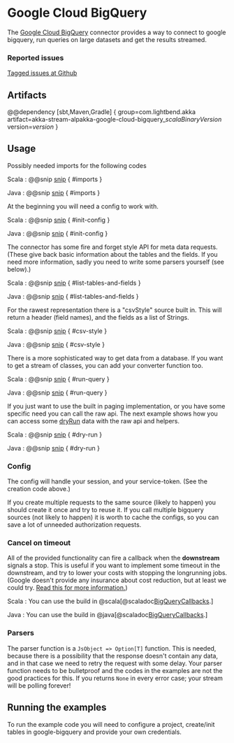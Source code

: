 # Google Cloud BigQuery

The [Google Cloud BigQuery](https://cloud.google.com/bigquery/) connector provides a way to connect to google bigquery, 
run queries on large datasets and get the results streamed.

### Reported issues

[Tagged issues at Github](https://github.com/akka/alpakka/labels/p%3Agoogle-cloud-bigquery)

## Artifacts

@@dependency [sbt,Maven,Gradle] {
  group=com.lightbend.akka
  artifact=akka-stream-alpakka-google-cloud-bigquery_$scalaBinaryVersion$
  version=$version$
}

## Usage

Possibly needed imports for the following codes

Scala
: @@snip [snip](/google-cloud-bigquery/src/test/scala/docs/scaladsl/GoogleBigQuerySourceDoc.scala) { #imports }

Java
: @@snip [snip](/google-cloud-bigquery/src/test/java/docs/javadsl/GoogleBigQuerySourceDoc.java) { #imports }

At the beginning you will need a config to work with. 

Scala
: @@snip [snip](/google-cloud-bigquery/src/test/scala/docs/scaladsl/GoogleBigQuerySourceDoc.scala) { #init-config }

Java
: @@snip [snip](/google-cloud-bigquery/src/test/java/docs/javadsl/GoogleBigQuerySourceDoc.java) { #init-config }


The connector has some fire and forget style API for meta data requests. 
(These give back basic information about the tables and the fields. If you need more information, sadly you need to write some parsers yourself (see below).)

Scala
: @@snip [snip](/google-cloud-bigquery/src/test/scala/docs/scaladsl/GoogleBigQuerySourceDoc.scala) { #list-tables-and-fields }

Java
: @@snip [snip](/google-cloud-bigquery/src/test/java/docs/javadsl/GoogleBigQuerySourceDoc.java) { #list-tables-and-fields }

For the rawest representation there is a "csvStyle" source built in. 
This will return a header (field names), and the fields as a list of Strings.

Scala
: @@snip [snip](/google-cloud-bigquery/src/test/scala/docs/scaladsl/GoogleBigQuerySourceDoc.scala) { #csv-style }

Java
: @@snip [snip](/google-cloud-bigquery/src/test/java/docs/javadsl/GoogleBigQuerySourceDoc.java) { #csv-style }

There is a more sophisticated way to get data from a database.
If you want to get a stream of classes, you can add your converter function too.

Scala
: @@snip [snip](/google-cloud-bigquery/src/test/scala/docs/scaladsl/GoogleBigQuerySourceDoc.scala) { #run-query }

Java
: @@snip [snip](/google-cloud-bigquery/src/test/java/docs/javadsl/GoogleBigQuerySourceDoc.java) { #run-query }

If you just want to use the built in paging implementation, or you have some specific need you can call the raw api.
The next example shows how you can access some [dryRun](https://cloud.google.com/bigquery/query-plan-explanation) data with the raw api and helpers.

Scala
: @@snip [snip](/google-cloud-bigquery/src/test/scala/docs/scaladsl/GoogleBigQuerySourceDoc.scala) { #dry-run }

Java
: @@snip [snip](/google-cloud-bigquery/src/test/java/docs/javadsl/GoogleBigQuerySourceDoc.java) { #dry-run }

### Config

The config will handle your session, and your service-token. (See the creation code above.)

If you create multiple requests to the same source (likely to happen) you should create it once and try to reuse it.
If you call multiple bigquery sources (not likely to happen) it is worth to cache the configs, so you can save a lot of unneeded authorization requests.

### Cancel on timeout

All of the provided functionality can fire a callback when the **downstream** signals a stop.
This is useful if you want to implement some timeout in the downstream, and try to lower your costs with stopping the longrunning jobs.
(Google doesn't provide any insurance about cost reduction, but at least we could try. [Read this for more information.](https://cloud.google.com/bigquery/docs/reference/rest/v2/jobs/cancel))

Scala
: You can use the build in @scala[@scaladoc[BigQueryCallbacks](akka.stream.alpakka.google.cloud.bigquery.scaladsl.BigQueryCallbacks$).]

Java
: You can use the build in @java[@scaladoc[BigQueryCallbacks](akka.stream.alpakka.google.cloud.bigquery.javadsl.BigQueryCallbacks$).]

### Parsers

The parser function is a `JsObject => Option[T]` function. 
This is needed, because there is a possibility that the response doesn't contain any data, and in that case we need to retry the request with some delay.
Your parser function needs to be bulletproof and the codes in the examples are not the good practices for this.
If you returns `None` in every error case; your stream will be polling forever!

## Running the examples

To run the example code you will need to configure a project, create/init tables in google-bigquery and provide your own credentials.
